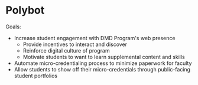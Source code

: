 # Polybot

Goals:

- Increase student engagement with DMD Program's web presence
  - Provide incentives to interact and discover
  - Reinforce digital culture of program
  - Motivate students to want to learn supplemental content and skills
- Automate micro-credentialing process to minimize paperwork for faculty
- Allow students to show off their micro-credentials through public-facing student portfolios
